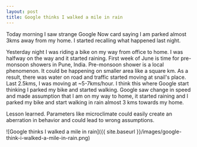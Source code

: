 ```yaml
---
layout: post
title: Google thinks I walked a mile in rain
---
```


Today morning I saw strange Google Now card saying I am parked almost 3kms away from my home. I started recalling what happened last night.

Yesterday night I was riding a bike on my way from office to home. I was halfway on the way and it started raining. First week of June is time for pre-monsoon showers in Pune, India. Pre-monsoon shower is a local phenomenon. It could be happening on smaller area like a square km. As a result, there was water on road and traffic started moving at snail's place. Last 2.5kms, I was moving at ~5-7kms/hour. I think this where Google start thinking I parked my bike and started walking. Google saw change in speed and made assumption that I am on my way to home, it started raining and I parked my bike and start walking in rain almost 3 kms towards my home.

Lesson learned. Parameters like microclimate could easily create an aberration in behavior and could lead to wrong assumptions.

![Google thinks I walked a mile in rain]({{ site.baseurl }}/images/google-think-i-walked-a-mile-in-rain.png)
